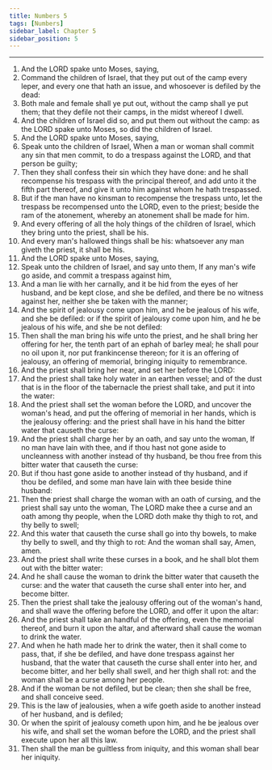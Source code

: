 ```yaml
---
title: Numbers 5
tags: [Numbers]
sidebar_label: Chapter 5
sidebar_position: 5
---
```


---
1. And the LORD spake unto Moses, saying,
2. Command the children of Israel, that they put out of the camp every leper, and every one that hath an issue, and whosoever is defiled by the dead:
3. Both male and female shall ye put out, without the camp shall ye put them; that they defile not their camps, in the midst whereof I dwell.
4. And the children of Israel did so, and put them out without the camp: as the LORD spake unto Moses, so did the children of Israel.
5. And the LORD spake unto Moses, saying,
6. Speak unto the children of Israel, When a man or woman shall commit any sin that men commit, to do a trespass against the LORD, and that person be guilty;
7. Then they shall confess their sin which they have done: and he shall recompense his trespass with the principal thereof, and add unto it the fifth part thereof, and give it unto him against whom he hath trespassed.
8. But if the man have no kinsman to recompense the trespass unto, let the trespass be recompensed unto the LORD, even to the priest; beside the ram of the atonement, whereby an atonement shall be made for him.
9. And every offering of all the holy things of the children of Israel, which they bring unto the priest, shall be his.
10. And every man's hallowed things shall be his: whatsoever any man giveth the priest, it shall be his.
11. And the LORD spake unto Moses, saying,
12. Speak unto the children of Israel, and say unto them, If any man's wife go aside, and commit a trespass against him,
13. And a man lie with her carnally, and it be hid from the eyes of her husband, and be kept close, and she be defiled, and there be no witness against her, neither she be taken with the manner;
14. And the spirit of jealousy come upon him, and he be jealous of his wife, and she be defiled: or if the spirit of jealousy come upon him, and he be jealous of his wife, and she be not defiled:
15. Then shall the man bring his wife unto the priest, and he shall bring her offering for her, the tenth part of an ephah of barley meal; he shall pour no oil upon it, nor put frankincense thereon; for it is an offering of jealousy, an offering of memorial, bringing iniquity to remembrance.
16. And the priest shall bring her near, and set her before the LORD:
17. And the priest shall take holy water in an earthen vessel; and of the dust that is in the floor of the tabernacle the priest shall take, and put it into the water:
18. And the priest shall set the woman before the LORD, and uncover the woman's head, and put the offering of memorial in her hands, which is the jealousy offering: and the priest shall have in his hand the bitter water that causeth the curse:
19. And the priest shall charge her by an oath, and say unto the woman, If no man have lain with thee, and if thou hast not gone aside to uncleanness with another instead of thy husband, be thou free from this bitter water that causeth the curse:
20. But if thou hast gone aside to another instead of thy husband, and if thou be defiled, and some man have lain with thee beside thine husband:
21. Then the priest shall charge the woman with an oath of cursing, and the priest shall say unto the woman, The LORD make thee a curse and an oath among thy people, when the LORD doth make thy thigh to rot, and thy belly to swell;
22. And this water that causeth the curse shall go into thy bowels, to make thy belly to swell, and thy thigh to rot: And the woman shall say, Amen, amen.
23. And the priest shall write these curses in a book, and he shall blot them out with the bitter water:
24. And he shall cause the woman to drink the bitter water that causeth the curse: and the water that causeth the curse shall enter into her, and become bitter.
25. Then the priest shall take the jealousy offering out of the woman's hand, and shall wave the offering before the LORD, and offer it upon the altar:
26. And the priest shall take an handful of the offering, even the memorial thereof, and burn it upon the altar, and afterward shall cause the woman to drink the water.
27. And when he hath made her to drink the water, then it shall come to pass, that, if she be defiled, and have done trespass against her husband, that the water that causeth the curse shall enter into her, and become bitter, and her belly shall swell, and her thigh shall rot: and the woman shall be a curse among her people.
28. And if the woman be not defiled, but be clean; then she shall be free, and shall conceive seed.
29. This is the law of jealousies, when a wife goeth aside to another instead of her husband, and is defiled;
30. Or when the spirit of jealousy cometh upon him, and he be jealous over his wife, and shall set the woman before the LORD, and the priest shall execute upon her all this law.
31. Then shall the man be guiltless from iniquity, and this woman shall bear her iniquity.